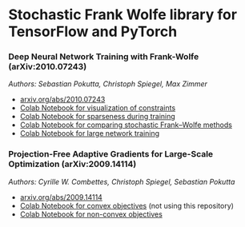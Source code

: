 # Stochastic Frank Wolfe library for TensorFlow and PyTorch


### Deep Neural Network Training with Frank-Wolfe (arXiv:2010.07243)
*Authors: Sebastian Pokutta, Christoph Spiegel, Max Zimmer*

* [arxiv.org/abs/2010.07243](https://arxiv.org/abs/2010.07243)
* [Colab Notebook for visualization of constraints](https://colab.research.google.com/drive/1t-AbwNQSjNSCoOE0_snF9t-TkFTPClge)
* [Colab Notebook for sparseness during training](https://colab.research.google.com/drive/1qDKhGVjN6eH2vGKNHC1lBp-ryMzYC38t)
* [Colab Notebook for comparing stochastic Frank–Wolfe methods](https://colab.research.google.com/drive/1BBoEZ5PZfNjIB1iLanPu08YKFdREtM84)
* [Colab Notebook for large network training](https://colab.research.google.com/drive/1HDelGW9-Qg20oIOGowqG8KV_mf0brjAS)


### Projection-Free Adaptive Gradients for Large-Scale Optimization (arXiv:2009.14114)
*Authors: Cyrille W. Combettes, Christoph Spiegel, Sebastian Pokutta*

* [arxiv.org/abs/2009.14114](https://arxiv.org/abs/2009.14114)
* [Colab Notebook for convex objectives](https://colab.research.google.com/drive/1XYYZ3SPsppR8QQq2lVrapj7G7kbWotPg) (not using this repository)
* [Colab Notebook for non-convex objectives](https://colab.research.google.com/drive/16OU67J7c4M0LcQWrgR5Nd3oOf3n3A4K7)
